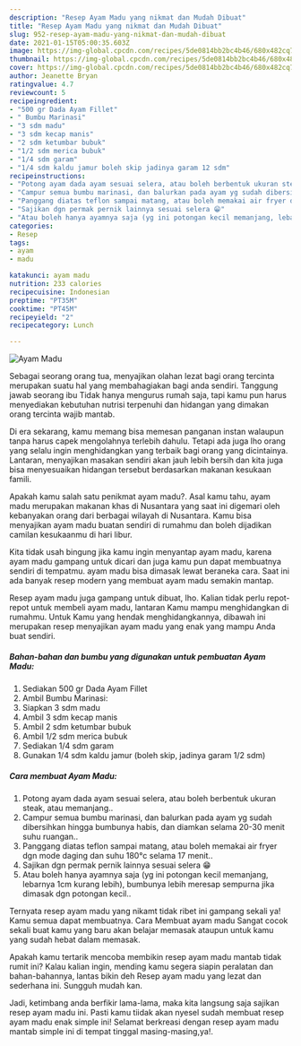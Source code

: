 ```yaml
---
description: "Resep Ayam Madu yang nikmat dan Mudah Dibuat"
title: "Resep Ayam Madu yang nikmat dan Mudah Dibuat"
slug: 952-resep-ayam-madu-yang-nikmat-dan-mudah-dibuat
date: 2021-01-15T05:00:35.603Z
image: https://img-global.cpcdn.com/recipes/5de0814bb2bc4b46/680x482cq70/ayam-madu-foto-resep-utama.jpg
thumbnail: https://img-global.cpcdn.com/recipes/5de0814bb2bc4b46/680x482cq70/ayam-madu-foto-resep-utama.jpg
cover: https://img-global.cpcdn.com/recipes/5de0814bb2bc4b46/680x482cq70/ayam-madu-foto-resep-utama.jpg
author: Jeanette Bryan
ratingvalue: 4.7
reviewcount: 5
recipeingredient:
- "500 gr Dada Ayam Fillet"
- " Bumbu Marinasi"
- "3 sdm madu"
- "3 sdm kecap manis"
- "2 sdm ketumbar bubuk"
- "1/2 sdm merica bubuk"
- "1/4 sdm garam"
- "1/4 sdm kaldu jamur boleh skip jadinya garam 12 sdm"
recipeinstructions:
- "Potong ayam dada ayam sesuai selera, atau boleh berbentuk ukuran steak, atau memanjang.."
- "Campur semua bumbu marinasi, dan balurkan pada ayam yg sudah dibersihkan hingga bumbunya habis, dan diamkan selama 20-30 menit suhu ruangan.."
- "Panggang diatas teflon sampai matang, atau boleh memakai air fryer dgn mode daging dan suhu 180°c selama 17 menit.."
- "Sajikan dgn permak pernik lainnya sesuai selera 😁"
- "Atau boleh hanya ayamnya saja (yg ini potongan kecil memanjang, lebarnya 1cm kurang lebih), bumbunya lebih meresap sempurna jika dimasak dgn potongan kecil.."
categories:
- Resep
tags:
- ayam
- madu

katakunci: ayam madu 
nutrition: 233 calories
recipecuisine: Indonesian
preptime: "PT35M"
cooktime: "PT45M"
recipeyield: "2"
recipecategory: Lunch

---
```



![Ayam Madu](https://img-global.cpcdn.com/recipes/5de0814bb2bc4b46/680x482cq70/ayam-madu-foto-resep-utama.jpg)

Sebagai seorang orang tua, menyajikan olahan lezat bagi orang tercinta merupakan suatu hal yang membahagiakan bagi anda sendiri. Tanggung jawab seorang ibu Tidak hanya mengurus rumah saja, tapi kamu pun harus menyediakan kebutuhan nutrisi terpenuhi dan hidangan yang dimakan orang tercinta wajib mantab.

Di era  sekarang, kamu memang bisa memesan panganan instan walaupun tanpa harus capek mengolahnya terlebih dahulu. Tetapi ada juga lho orang yang selalu ingin menghidangkan yang terbaik bagi orang yang dicintainya. Lantaran, menyajikan masakan sendiri akan jauh lebih bersih dan kita juga bisa menyesuaikan hidangan tersebut berdasarkan makanan kesukaan famili. 



Apakah kamu salah satu penikmat ayam madu?. Asal kamu tahu, ayam madu merupakan makanan khas di Nusantara yang saat ini digemari oleh kebanyakan orang dari berbagai wilayah di Nusantara. Kamu bisa menyajikan ayam madu buatan sendiri di rumahmu dan boleh dijadikan camilan kesukaanmu di hari libur.

Kita tidak usah bingung jika kamu ingin menyantap ayam madu, karena ayam madu gampang untuk dicari dan juga kamu pun dapat membuatnya sendiri di tempatmu. ayam madu bisa dimasak lewat beraneka cara. Saat ini ada banyak resep modern yang membuat ayam madu semakin mantap.

Resep ayam madu juga gampang untuk dibuat, lho. Kalian tidak perlu repot-repot untuk membeli ayam madu, lantaran Kamu mampu menghidangkan di rumahmu. Untuk Kamu yang hendak menghidangkannya, dibawah ini merupakan resep menyajikan ayam madu yang enak yang mampu Anda buat sendiri.

<!--inarticleads1-->

##### Bahan-bahan dan bumbu yang digunakan untuk pembuatan Ayam Madu:

1. Sediakan 500 gr Dada Ayam Fillet
1. Ambil  Bumbu Marinasi:
1. Siapkan 3 sdm madu
1. Ambil 3 sdm kecap manis
1. Ambil 2 sdm ketumbar bubuk
1. Ambil 1/2 sdm merica bubuk
1. Sediakan 1/4 sdm garam
1. Gunakan 1/4 sdm kaldu jamur (boleh skip, jadinya garam 1/2 sdm)




<!--inarticleads2-->

##### Cara membuat Ayam Madu:

1. Potong ayam dada ayam sesuai selera, atau boleh berbentuk ukuran steak, atau memanjang..
1. Campur semua bumbu marinasi, dan balurkan pada ayam yg sudah dibersihkan hingga bumbunya habis, dan diamkan selama 20-30 menit suhu ruangan..
1. Panggang diatas teflon sampai matang, atau boleh memakai air fryer dgn mode daging dan suhu 180°c selama 17 menit..
1. Sajikan dgn permak pernik lainnya sesuai selera 😁
1. Atau boleh hanya ayamnya saja (yg ini potongan kecil memanjang, lebarnya 1cm kurang lebih), bumbunya lebih meresap sempurna jika dimasak dgn potongan kecil..




Ternyata resep ayam madu yang nikamt tidak ribet ini gampang sekali ya! Kamu semua dapat membuatnya. Cara Membuat ayam madu Sangat cocok sekali buat kamu yang baru akan belajar memasak ataupun untuk kamu yang sudah hebat dalam memasak.

Apakah kamu tertarik mencoba membikin resep ayam madu mantab tidak rumit ini? Kalau kalian ingin, mending kamu segera siapin peralatan dan bahan-bahannya, lantas bikin deh Resep ayam madu yang lezat dan sederhana ini. Sungguh mudah kan. 

Jadi, ketimbang anda berfikir lama-lama, maka kita langsung saja sajikan resep ayam madu ini. Pasti kamu tiidak akan nyesel sudah membuat resep ayam madu enak simple ini! Selamat berkreasi dengan resep ayam madu mantab simple ini di tempat tinggal masing-masing,ya!.

